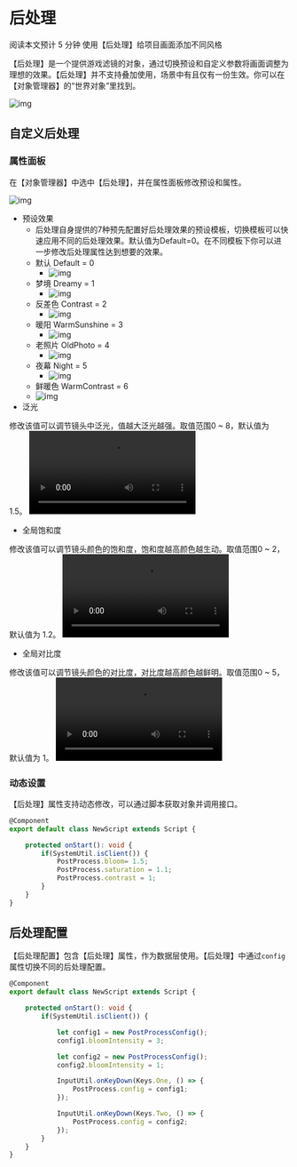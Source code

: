 # 后处理

阅读本文预计 5 分钟 使用【后处理】给项目画面添加不同风格

【后处理】是一个提供游戏滤镜的对象，通过切换预设和自定义参数将画面调整为理想的效果。【后处理】并不支持叠加使用，场景中有且仅有一份生效。你可以在【对象管理器】的“世界对象”里找到。

![img](https://arkimg.ark.online/1700627336021-9.png)

## 自定义后处理

### 属性面板

在【对象管理器】中选中【后处理】，并在属性面板修改预设和属性。

![img](https://arkimg.ark.online/1700627336020-1.png)

- 预设效果
  -  后处理自身提供的7种预先配置好后处理效果的预设模板，切换模板可以快速应用不同的后处理效果。默认值为Default=0。在不同模板下你可以进一步修改后处理属性达到想要的效果。
  - 默认 Default = 0
    - ![img](https://arkimg.ark.online/1700627336020-2.png)
  - 梦境 Dreamy = 1
    - ![img](https://arkimg.ark.online/1700627336020-3.png)
  - 反差色 Contrast = 2
    - ![img](https://arkimg.ark.online/1700627336020-4.png)
  - 暖阳 WarmSunshine = 3
    - ![img](https://arkimg.ark.online/1700627336020-5.png)
  - 老照片 OldPhoto = 4
    - ![img](https://arkimg.ark.online/1700627336020-6.png)
  - 夜幕 Night = 5
    - ![img](https://arkimg.ark.online/1700627336020-7.png)
  - 鲜暖色 WarmContrast = 6
  - ![img](https://arkimg.ark.online/1700627336020-8.png)
- 泛光

修改该值可以调节镜头中泛光，值越大泛光越强。取值范围0 ~ 8，默认值为 1.5。
<video src="https://arkimg.ark.online/20231122-121605.mp4"></video>

- 全局饱和度

修改该值可以调节镜头颜色的饱和度，饱和度越高颜色越生动。取值范围0 ~ 2，默认值为 1.2。
<video src="https://arkimg.ark.online/20231122-121817.mp4"></video>


- 全局对比度

修改该值可以调节镜头颜色的对比度，对比度越高颜色越鲜明。取值范围0 ~ 5，默认值为 1。
<video src="https://arkimg.ark.online/20231122-122117.mp4"></video>


### 动态设置

【后处理】属性支持动态修改，可以通过脚本获取对象并调用接口。

```TypeScript
@Component
export default class NewScript extends Script {

    protected onStart(): void {
        if(SystemUtil.isClient()) {
            PostProcess.bloom= 1.5;
            PostProcess.saturation = 1.1;
            PostProcess.contrast = 1;
        }
    }
}
```

## 后处理配置

【后处理配置】包含【后处理】属性，作为数据层使用。【后处理】中通过`config`属性切换不同的后处理配置。

```TypeScript
@Component
export default class NewScript extends Script {

    protected onStart(): void {
        if(SystemUtil.isClient()) {

            let config1 = new PostProcessConfig();
            config1.bloomIntensity = 3;

            let config2 = new PostProcessConfig();
            config2.bloomIntensity = 1;

            InputUtil.onKeyDown(Keys.One, () => {
                PostProcess.config = config1;
            });

            InputUtil.onKeyDown(Keys.Two, () => {
                PostProcess.config = config2;
            });
        }
    }
}
```
